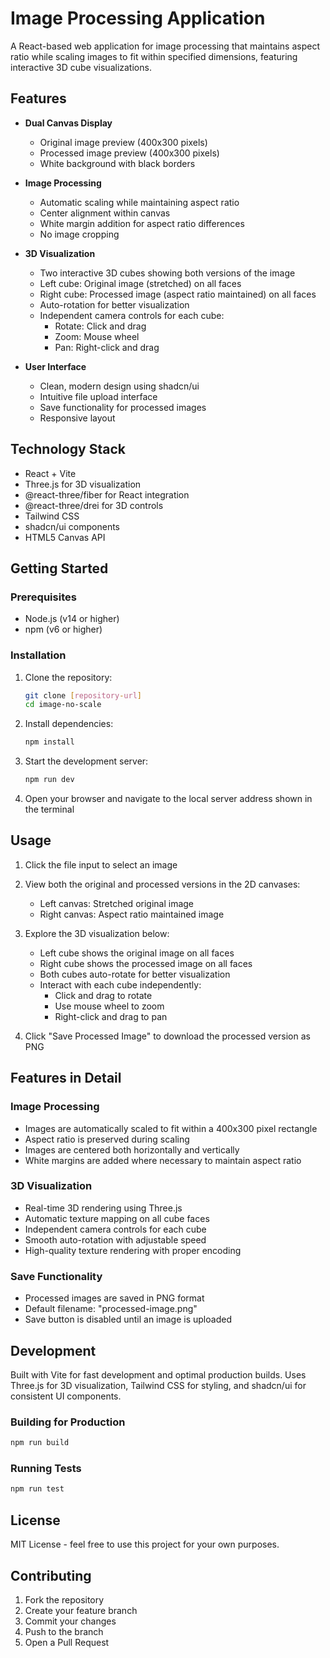 # Image Processing Application

A React-based web application for image processing that maintains aspect ratio while scaling images to fit within specified dimensions, featuring interactive 3D cube visualizations.

## Features

- **Dual Canvas Display**
  - Original image preview (400x300 pixels)
  - Processed image preview (400x300 pixels)
  - White background with black borders

- **Image Processing**
  - Automatic scaling while maintaining aspect ratio
  - Center alignment within canvas
  - White margin addition for aspect ratio differences
  - No image cropping

- **3D Visualization**
  - Two interactive 3D cubes showing both versions of the image
  - Left cube: Original image (stretched) on all faces
  - Right cube: Processed image (aspect ratio maintained) on all faces
  - Auto-rotation for better visualization
  - Independent camera controls for each cube:
    * Rotate: Click and drag
    * Zoom: Mouse wheel
    * Pan: Right-click and drag

- **User Interface**
  - Clean, modern design using shadcn/ui
  - Intuitive file upload interface
  - Save functionality for processed images
  - Responsive layout

## Technology Stack

- React + Vite
- Three.js for 3D visualization
- @react-three/fiber for React integration
- @react-three/drei for 3D controls
- Tailwind CSS
- shadcn/ui components
- HTML5 Canvas API

## Getting Started

### Prerequisites

- Node.js (v14 or higher)
- npm (v6 or higher)

### Installation

1. Clone the repository:
   ```bash
   git clone [repository-url]
   cd image-no-scale
   ```

2. Install dependencies:
   ```bash
   npm install
   ```

3. Start the development server:
   ```bash
   npm run dev
   ```

4. Open your browser and navigate to the local server address shown in the terminal

## Usage

1. Click the file input to select an image
2. View both the original and processed versions in the 2D canvases:
   - Left canvas: Stretched original image
   - Right canvas: Aspect ratio maintained image

3. Explore the 3D visualization below:
   - Left cube shows the original image on all faces
   - Right cube shows the processed image on all faces
   - Both cubes auto-rotate for better visualization
   - Interact with each cube independently:
     * Click and drag to rotate
     * Use mouse wheel to zoom
     * Right-click and drag to pan

4. Click "Save Processed Image" to download the processed version as PNG

## Features in Detail

### Image Processing
- Images are automatically scaled to fit within a 400x300 pixel rectangle
- Aspect ratio is preserved during scaling
- Images are centered both horizontally and vertically
- White margins are added where necessary to maintain aspect ratio

### 3D Visualization
- Real-time 3D rendering using Three.js
- Automatic texture mapping on all cube faces
- Independent camera controls for each cube
- Smooth auto-rotation with adjustable speed
- High-quality texture rendering with proper encoding

### Save Functionality
- Processed images are saved in PNG format
- Default filename: "processed-image.png"
- Save button is disabled until an image is uploaded

## Development

Built with Vite for fast development and optimal production builds. Uses Three.js for 3D visualization, Tailwind CSS for styling, and shadcn/ui for consistent UI components.

### Building for Production

```bash
npm run build
```

### Running Tests

```bash
npm run test
```

## License

MIT License - feel free to use this project for your own purposes.

## Contributing

1. Fork the repository
2. Create your feature branch
3. Commit your changes
4. Push to the branch
5. Open a Pull Request
